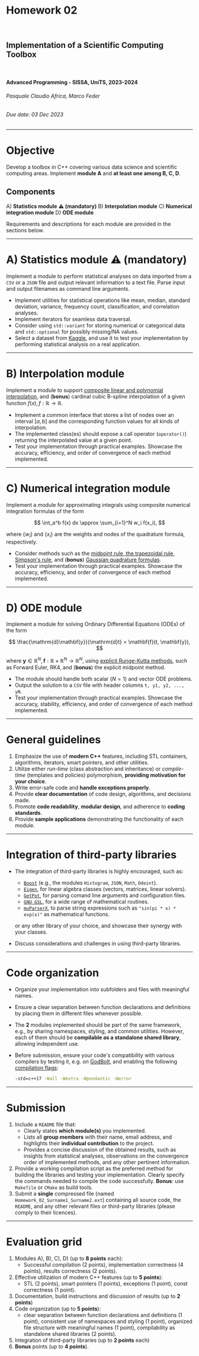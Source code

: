 <!--
title: Homework 02
paginate: true

_class: titlepage
-->

# Homework 02
<br>

## Implementation of a Scientific Computing Toolbox
<br>

#### Advanced Programming - SISSA, UniTS, 2023-2024

###### Pasquale Claudio Africa, Marco Feder

###### Due date: 03 Dec 2023

---

# Objective

Develop a toolbox in C++ covering various data science and scientific computing areas.
Implement **module A** and **at least one among B, C, D**.

## Components

A) **Statistics module** **:warning: <alert>(mandatory)</alert>**
B) **Interpolation module**
C) **Numerical integration module**
D) **ODE module**

Requirements and descriptions for each module are provided in the sections below.

---

# A) Statistics module **:warning: <alert>(mandatory)</alert>**

Implement a module to perform statistical analyses on data imported from a `CSV` or a `JSON` file and output relevant information to a text file. Parse input and output filenames as command line arguments.

- Implement utilities for statistical operations like mean, median, standard deviation, variance, frequency count, classification, and correlation analyses.
- Implement iterators for seamless data traversal.
- Consider using `std::variant` for storing numerical or categorical data and `std::optional` for possibly missing/NA values.
- Select a dataset from [Kaggle](https://www.kaggle.com/datasets/), and use it to test your implementation by performing statistical analysis on a real application.

---

# B) Interpolation module

Implement a module to support [composite linear and polynomial interpolation](https://en.wikipedia.org/wiki/Polynomial_interpolation), and (**bonus**) cardinal cubic B-spline interpolation of a given function $f(x), f: \mathbb{R} \rightarrow \mathbb{R}$.

- Implement a common interface that stores a list of nodes over an interval $[a, b]$ and the corresponding function values for all kinds of interpolation.
- The implemented class(es) should expose a call operator (`operator()`) returning the interpolated value at a given point.
- Test your implementation through practical examples. Showcase the accuracy, efficiency, and order of convergence of each method implemented.

---

# C) Numerical integration module

Implement a module for approximating integrals using composite numerical integration formulas of the form

$$
\int_a^b f(x) dx \approx \sum_{i=1}^N w_i f(x_i),
$$

where $\{w_i\}$ and $\{x_i\}$ are the weights and nodes of the quadrature formula, respectively.

- Consider methods such as the [midpoint rule, the trapezoidal rule, Simpson's rule](https://math.umd.edu/~petersd/460/numint460.pdf), and (**bonus**) [Gaussian quadrature formulas](https://en.wikipedia.org/wiki/Gaussian_quadrature).
- Test your implementation through practical examples. Showcase the accuracy, efficiency, and order of convergence of each method implemented.

---

# D) ODE module

Implement a module for solving Ordinary Differential Equations (ODEs) of the form

$$
\frac{\mathrm{d}\mathbf{y}}{\mathrm{d}t} = \mathbf{f}(t, \mathbf{y}),
$$

where $\mathbf{y}\in \mathbb{R}^N, \mathbf{f} : \mathbb{R} \times \mathbb{R}^N \rightarrow \mathbb{R}^N$, using [explicit Runge-Kutta methods](https://en.wikipedia.org/wiki/Runge%E2%80%93Kutta_methods#Explicit_Runge%E2%80%93Kutta_methods), such as Forward Euler, RK4, and (**bonus**) the explicit midpoint method.

- The module should handle both scalar ($N=1$) and vector ODE problems.
- Output the solution to a `CSV` file with header columns `t, y1, y2, ..., yN`.
- Test your implementation through practical examples. Showcase the accuracy, stability, efficiency, and order of convergence of each method implemented.

---

# General guidelines

1. Emphasize the use of **modern C++** features, including STL containers, algorithms, iterators, smart pointers, and other utilities.
2. Utilize either *run-time* (class abstraction and inheritance) or *compile-time* (templates and policies) polymorphism, **providing motivation for your choice**.
3. Write error-safe code and **handle exceptions properly**.
4. Provide **clear documentation** of code design, algorithms, and decisions made.
5. Promote **code readability**, **modular design**, and adherence to **coding standards**.
6. Provide **sample applications** demonstrating the functionality of each module.

---

# Integration of third-party libraries

- The integration of third-party libraries is highly encouraged, such as:
  - [`Boost`](https://www.boost.org/) (e.g., the modules `Histogram`, `JSON`, `Math`, `Odeint`).
  - [`Eigen`](https://eigen.tuxfamily.org/index.php?title=Main_Page), for linear algebra classes (vectors, matrices, linear solvers).
  - [`GetPot`](https://getpot.sourceforge.net/), for parsing comand line arguments and configuration files.
  - [`GNU GSL`](https://www.gnu.org/software/gsl/), for a wide range of mathematical routines.
  - [`muParserX`](https://beltoforion.de/en/muparserx/), to parse string expressions such as `"sin(pi * x) * exp(x)"` as mathematical functions.
  
  or any other library of your choice, and showcase their synergy with your classes.
- Discuss considerations and challenges in using third-party libraries.

---

# Code organization

- Organize your implementation into subfolders and files with meaningful names.
- Ensure a clear separation between function declarations and definitions by placing them in different files whenever possible.
- The **2** modules implemented should be part of the same framework, e.g., by sharing namespaces, styling, and common utilities. However, each of them should be **compilable as a standalone shared library**, allowing independent use.
- Before submission, ensure your code's compatibility with various compilers by testing it, e.g. on [GodBolt](https://godbolt.org/), and enabling the following [compilation flags](https://gcc.gnu.org/onlinedocs/gcc/Warning-Options.html):

  ```bash
  -std=c++17 -Wall -Wextra -Wpendantic -Werror
  ```

---

# Submission

1. Include a `README` file that:
   - Clearly states **which module(s)** you implemented.
   - Lists all **group members** with their name, email address, and highlights their **individual contribution** to the project.
   - Provides a concise discussion of the obtained results, such as insights from statistical analyses, observations on the convergence order of implemented methods, and any other pertinent information.
2. Provide a working compilation script as the preferred method for building the libraries and testing your implementation. Clearly specify the commands needed to compile the code successfully. **Bonus**: use `Makefile` or `CMake` as build tools.
3. Submit a **single** compressed file (named `Homework_02_Surname1_Surname2.ext`) containing all source code, the `README`, and any other relevant files or third-party libraries (please comply to their licences).

---

# Evaluation grid

1. Modules A), B), C), D) (up to **8 points** each):
   - Successful compilation (2 points), implementation correctness (4 points), results correctness (2 points).
2. Effective utilization of modern C++ features (up to **5 points**):
   - STL (2 points), smart pointers (1 points), exceptions (1 point), const correctness (1 point).
3. Documentation, build instructions and discussion of results (up to **2 points**)
4. Code organization (up to **5 points**):
   - clear separation between function declarations and definitions (1 point), consistent use of namespaces and styling (1 point), organized file structure with meaningful names (1 point), compilability as standalone shared libraries (2 points).
5. Integration of third-party libraries (up to **2 points** each)
6. **Bonus** points (up to **4 points**).
